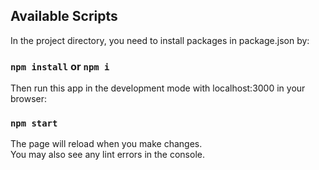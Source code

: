 ## Available Scripts

In the project directory, you need to install packages in package.json by:

### `npm install` or `npm i`

Then run this app in the development mode with localhost:3000 in your browser:

### `npm start`

The page will reload when you make changes.\
You may also see any lint errors in the console.

